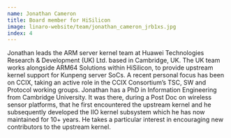 ```yaml
---
name: Jonathan Cameron
title: Board member for HiSilicon
image: linaro-website/team/jonathan_cameron_jrb1xs.jpg
index: 4
---
```

Jonathan leads the ARM server kernel team at Huawei Technologies Research & Development (UK) Ltd. based in Cambridge, UK. The UK team works alongside ARM64 Solutions within HiSilicon, to provide upstream kernel support for Kunpeng server SoCs. A recent personal focus has been on CCIX, taking an active role in the CCIX Consortium’s TSC, SW and Protocol working groups. Jonathan has a PhD in Information Engineering from Cambridge University. It was there, during a Post Doc on wireless sensor platforms, that he first encountered the upstream kernel and he subsequently developed the IIO kernel subsystem which he has now maintained for 10+ years. He takes a particular interest in encouraging new contributors to the upstream kernel.
